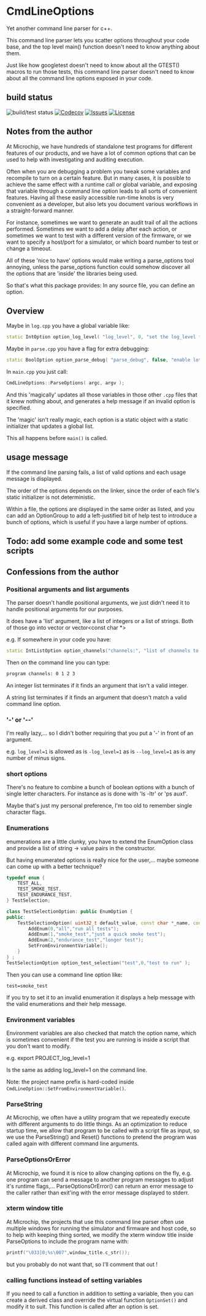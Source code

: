 # CmdLineOptions
Yet another command line parser for c++.

This command line parser lets you scatter options throughout your code base, and the top level main() function doesn't need to know anything about them.

Just like how googletest doesn't need to know about all the GTEST() macros to run those tests, this command line parser doesn't need to know about all the command line options exposed in your code.

## build status

![build/test status](https://github.com/byronwatt/CmdLineOptions/actions/workflows/c-cpp.yml/badge.svg)
[![Codecov](https://codecov.io/gh/byronwatt/CmdLineOptions/coverage.svg?branch=main)](https://codecov.io/gh/byronwatt/CmdLineOptions/branch/main)
[![Issues](https://img.shields.io/github/issues/ByronWatt/CmdLineOptions)](https://github.com/byronwatt/CmdLineOptions/issues)
[![License](https://img.shields.io/github/license/ByronWatt/CmdLineOptions)](https://github.com/byronwatt/CmdLineOptions/blob/main/LICENSE)


## Notes from the author 

At Microchip, we have hundreds of standalone test programs for different features of our products, and we have a lot of common options that can be used to help with investigating and auditing execution.  

Often when you are debugging a problem you tweak some variables and recompile to turn on a certain feature.  But in many cases, it is possible to achieve the same effect with a runtime call or global variable, and exposing that variable through a command line option leads to all sorts of convenient features.  Having all these easily accessible run-time knobs is very convenient as a developer, but also lets you document various workflows in a straight-forward manner.

For instance, sometimes we want to generate an audit trail of all the actions performed. Sometimes we want to add a delay after each action, or sometimes we want to test with a different version of the firmware, or we want to specify a host/port for a simulator, or which board number to test or change a timeout.

All of these 'nice to have' options would make writing a parse_options tool annoying, unless the parse_options function could somehow discover all the options that are 'inside' the libraries being used.

So that's what this package provides: In any source file, you can define an option.

## Overview 

Maybe in `log.cpp` you have a global variable like:
```c++
static IntOption option_log_level( "log_level", 0, "set the log_level from 0..9" );
```

Maybe in `parse.cpp` you have a flag for extra debugging:
```c++
static BoolOption option_parse_debug( "parse_debug", false, "enable lots of debugging for the parser" );
```

In `main.cpp` you just call:
```c++
CmdLineOptions::ParseOptions( argc, argv );
```
And this 'magically' updates all those variables in those other `.cpp` files that it knew nothing about, and generates a help message if an invalid option is specified.

The 'magic' isn't really magic, each option is a static object with a static initializer that updates a global list.

This all happens before `main()` is called.

## usage message

If the command line parsing fails, a list of valid options and each usage message is displayed.

The order of the options depends on the linker, since the order of each file's static initializer is not deterministic.

Within a file, the options are displayed in the same order as listed, and you can add an OptionGroup to add a left-justified bit of help test to introduce a bunch of options, which is useful if you have a large number of options.

## Todo: add some example code and some test scripts

## Confessions from the author

### Positional arguments and list arguments

The parser doesn't handle positional arguments, we just didn't need it to handle positional arguments for our purposes.

It does have a 'list' argument, like a list of integers or a list of strings.  Both of those go into vector<int> or vector<const char *>

e.g. If somewhere in your code you have:

```c++
static IntListOption option_channels("channels:", "list of channels to use");
```
Then on the command line you can type:
```bash
program channels: 0 1 2 3
```

An integer list terminates if it finds an argument that isn't a valid integer.

A string list terminates if it finds an argument that doesn't match a valid command line option.

### '-' or '--'

I'm really lazy,... so I didn't bother requiring that you put a '-' in front of an argument.

e.g.  `log_level=1` is allowed as is `-log_level=1` as is `--log_level=1` as is any number of minus signs.

### short options

There's no feature to combine a bunch of boolean options with a bunch of single letter characters.  For instance as is done with 'ls -ltr' or 'ps auxf'.

Maybe that's just my personal preference, I'm too old to remember single character flags.

### Enumerations

enumerations are a little clunky, you have to extend the EnumOption class and provide a list of string -> value pairs in the constructor.

But having enumerated options is really nice for the user,... maybe someone can come up with a better technique?

```c++
typedef enum {
    TEST_ALL,
    TEST_SMOKE_TEST,
    TEST_ENDURANCE_TEST,
} TestSelection;

class TestSelectionOption: public EnumOption {
public:
    TestSelectionOption( uint32_t default_value, const char *_name, const char *_usage_message ) : EnumOption(default_value,_name,_usage_message) {
        AddEnum(0,"all","run all tests");
        AddEnum(1,"smoke_test","just a quick smoke test");
        AddEnum(2,"endurance_test","longer test");
        SetFromEnvironmentVariable();
    }
} ;
TestSelectionOption option_test_selection("test",0,"test to run" );
```

Then you can use a command line option like:
```
test=smoke_test
```
If you try to set it to an invalid enumeration it displays a help message with the valid enumerations and their help message.


### Environment variables

Environment variables are also checked that match the option name, which is sometimes convenient if the test you are running is inside a script that you don't want to modify.

e.g. export PROJECT_log_level=1

Is the same as adding log_level=1 on the command line.
    
Note: the project name prefix is hard-coded inside `CmdLineOption::SetFromEnvironmentVariable()`.

### ParseString

At Microchip, we often have a utility program that we repeatedly execute with different arguments to do little things.  As an optimization to reduce startup time, we allow that program to be called with a script file as input, so we use the ParseString() and Reset() functions to pretend the program was called again with different command line arguments.

### ParseOptionsOrError

At Microchip, we found it is nice to allow changing options on the fly, e.g. one program can send a message to another program messages to adjust it's runtime flags,...  ParseOptionsOrError() can return an error message to the caller rather than exit'ing with the error message displayed to stderr. 

### xterm window title

At Microchip, the projects that use this command line parser often use multiple windows for running the simulator and firmware and host code, so to help with keeping thing sorted, we modify the xterm window title inside ParseOptions to include the program name with:

```c++
printf("\033]0;%s\007",window_title.c_str());
```

but you probably do not want that, so I'll comment that out !

### calling functions instead of setting variables

If you need to call a function in addition to setting a variable, then you can create a derived class and override the virtual function `OptionSet()` and modify it to suit.  This function is called after an option is set.
